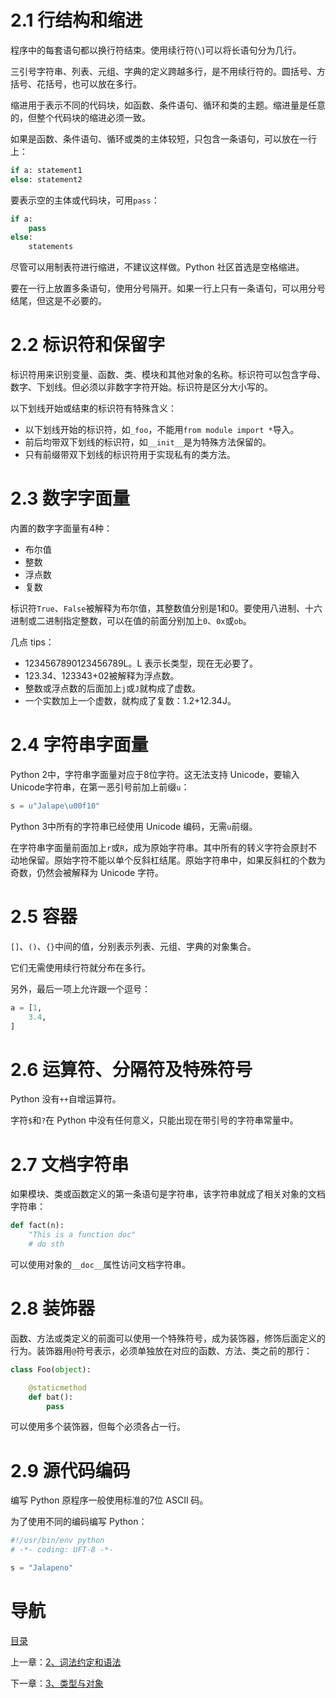# 2.1 行结构和缩进

程序中的每套语句都以换行符结束。使用续行符(`\`)可以将长语句分为几行。

三引号字符串、列表、元组、字典的定义跨越多行，是不用续行符的。圆括号、方括号、花括号，也可以放在多行。

缩进用于表示不同的代码块，如函数、条件语句、循环和类的主题。缩进量是任意的，但整个代码块的缩进必须一致。

如果是函数、条件语句、循环或类的主体较短，只包含一条语句，可以放在一行上：

```python
if a: statement1
else: statement2
```

要表示空的主体或代码块，可用`pass`：

```python
if a:
    pass
else:
    statements
```

尽管可以用制表符进行缩进，不建议这样做。Python 社区首选是空格缩进。

要在一行上放置多条语句，使用分号隔开。如果一行上只有一条语句，可以用分号结尾，但这是不必要的。


# 2.2 标识符和保留字

标识符用来识别变量、函数、类、模块和其他对象的名称。标识符可以包含字母、数字、下划线。但必须以非数字字符开始。标识符是区分大小写的。

以下划线开始或结束的标识符有特殊含义：

- 以下划线开始的标识符，如`_foo`，不能用`from module import *`导入。
- 前后均带双下划线的标识符，如`__init__`是为特殊方法保留的。
- 只有前缀带双下划线的标识符用于实现私有的类方法。


# 2.3 数字字面量

内置的数字字面量有4种：

- 布尔值
- 整数
- 浮点数
- 复数

标识符`True`、`False`被解释为布尔值，其整数值分别是1和0。要使用八进制、十六进制或二进制指定整数，可以在值的前面分别加上`0`、`0x`或`ob`。

几点 tips：
 
- 1234567890123456789L。L 表示长类型，现在无必要了。
- 123.34、123343+02被解释为浮点数。
- 整数或浮点数的后面加上`j`或`J`就构成了虚数。
- 一个实数加上一个虚数，就构成了复数：1.2+12.34J。

# 2.4 字符串字面量

Python 2中，字符串字面量对应于8位字符。这无法支持 Unicode，要输入 Unicode字符串，在第一恶引号前加上前缀`u`：

```python
s = u"Jalape\u00f10"
```

Python 3中所有的字符串已经使用 Unicode 编码，无需`u`前缀。

在字符串字面量前面加上`r`或`R`，成为原始字符串。其中所有的转义字符会原封不动地保留。原始字符不能以单个反斜杠结尾。原始字符串中，如果反斜杠的个数为奇数，仍然会被解释为 Unicode 字符。


# 2.5 容器

`[]`、`()`、`{}`中间的值，分别表示列表、元组、字典的对象集合。

它们无需使用续行符就分布在多行。

另外，最后一项上允许跟一个逗号：

```python
a = [1, 
    3.4,
]
```


# 2.6 运算符、分隔符及特殊符号

Python 没有`++`自增运算符。

字符`$`和`?`在 Python 中没有任何意义，只能出现在带引号的字符串常量中。


# 2.7 文档字符串

如果模块、类或函数定义的第一条语句是字符串，该字符串就成了相关对象的文档字符串：

```python
def fact(n):
    "This is a function doc"
    # do sth
```

可以使用对象的`__doc__`属性访问文档字符串。


# 2.8 装饰器

函数、方法或类定义的前面可以使用一个特殊符号，成为装饰器，修饰后面定义的行为。装饰器用`@`符号表示，必须单独放在对应的函数、方法、类之前的那行：

```python
class Foo(object):

    @staticmethod
    def bat():
        pass
```

可以使用多个装饰器，但每个必须各占一行。


# 2.9 源代码编码

编写 Python 原程序一般使用标准的7位 ASCII 码。

为了使用不同的编码编写 Python：

```python
#!/usr/bin/env python
# -*- coding: UFT-8 -*-

s = "Jalapeno"
```


# 导航

[目录](README.md)

上一章：[2、词法约定和语法](2、词法约定和语法.md)

下一章：[3、类型与对象](3、类型与对象.md)
